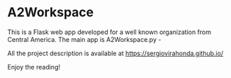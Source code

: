 # A2Workspace

This is a Flask web app developed for a well known organization from Central America. The main app is A2Workspace.py -

All the project description is available at https://sergiovirahonda.github.io/

Enjoy the reading!
